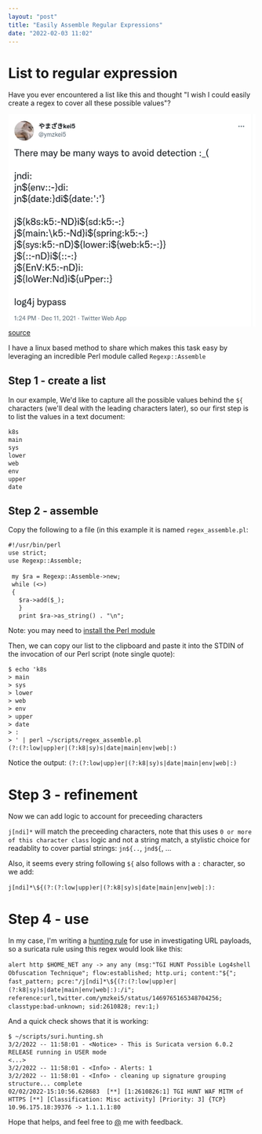 ```yaml
---
layout: "post"
title: "Easily Assemble Regular Expressions"
date: "2022-02-03 11:02"
---
```

<style>
  code {
    white-space : pre-wrap !important;
    word-break: break-word;
  }
</style>

# List to regular expression

Have you ever encountered a list like this and thought "I wish I could easily create a regex to cover all these possible values"?

![@ymzkei5](/images/2022/02/regex.1.png)
[source](https://twitter.com/ymzkei5/status/1469765165348704256)

I have a linux based method to share which makes this task easy by leveraging an incredible Perl module called `Regexp::Assemble`

## Step 1 - create a list
In our example, We'd like to capture all the possible values behind the `${` characters (we'll deal with the leading characters later), so our first step is to list the values in a text document:

```
k8s
main
sys
lower
web
env
upper
date
```

## Step 2 - assemble

Copy the following to a file (in this example it is named `regex_assemble.pl`:
```
#!/usr/bin/perl
use strict;
use Regexp::Assemble;
 
 my $ra = Regexp::Assemble->new;
 while (<>)
 {
   $ra->add($_);
   }
   print $ra->as_string() . "\n";
```

Note: you may need to [install the Perl module](https://www.howtoinstall.me/ubuntu/18-04/libregexp-assemble-perl/)

Then, we can copy our list to the clipboard and paste it into the STDIN of the invocation of our Perl script (note single quote):
```
$ echo 'k8s
> main
> sys
> lower
> web
> env
> upper
> date
> :
> ' | perl ~/scripts/regex_assemble.pl
(?:(?:low|upp)er|(?:k8|sy)s|date|main|env|web|:)
```
Notice the output:
`(?:(?:low|upp)er|(?:k8|sy)s|date|main|env|web|:)`

# Step 3 - refinement
Now we can add logic to account for preceeding characters

`j[ndi]*` will match the preceeding characters, note that this uses `0 or more of this character class` logic and not a string match, a stylistic choice for readablity to cover partial strings: `jn${..`, `jnd${`, ...

Also, it seems every string following `${` also follows with a `:` character, so we add:

`j[ndi]*\${(?:(?:low|upp)er|(?:k8|sy)s|date|main|env|web|:):`

# Step 4 - use
In my case, I'm writing a [hunting rule](https://github.com/travisbgreen/hunting-rules) for use in investigating URL payloads, so a suricata rule using this regex would look like this:

`alert http $HOME_NET any -> any any (msg:"TGI HUNT Possible Log4shell Obfuscation Technique"; flow:established; http.uri; content:"${"; fast_pattern; pcre:"/j[ndi]*\${(?:(?:low|upp)er|(?:k8|sy)s|date|main|env|web|:):/i"; reference:url,twitter.com/ymzkei5/status/1469765165348704256; classtype:bad-unknown; sid:2610828; rev:1;)`

And a quick check shows that it is working:
```
$ ~/scripts/suri.hunting.sh
3/2/2022 -- 11:58:01 - <Notice> - This is Suricata version 6.0.2 RELEASE running in USER mode
<...>
3/2/2022 -- 11:58:01 - <Info> - Alerts: 1
3/2/2022 -- 11:58:01 - <Info> - cleaning up signature grouping structure... complete
02/02/2022-15:10:56.628683  [**] [1:2610826:1] TGI HUNT WAF MITM of HTTPS [**] [Classification: Misc activity] [Priority: 3] {TCP} 10.96.175.18:39376 -> 1.1.1.1:80
```

Hope that helps, and feel free to [@](https://twitter.com/travisbgreen) me with feedback.





